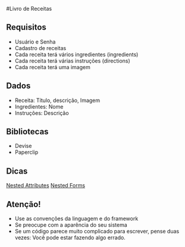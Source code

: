 #Livro de Receitas

 ## Requisitos

 - Usuário e Senha
 - Cadastro de receitas
 - Cada receita terá vários ingredientes (ingredients)
 - Cada receita terá várias instruções (directions)
 - Cada receita terá uma imagem

## Dados

  - Receita: Título, descrição, Imagem
  - Ingredientes: Nome
  - Instruções: Descrição

## Bibliotecas
  - Devise
  - Paperclip

## Dicas
  [Nested Attributes](http://api.rubyonrails.org/classes/ActiveRecord/NestedAttributes/ClassMethods.html)
  [Nested Forms](http://guides.rubyonrails.org/form_helpers.html#nested-forms)


## Atenção!
  - Use as convenções da linguagem e do framework
  - Se preocupe com a aparência do seu sistema
  - Se um código parece muito complicado para escrever, pense duas vezes: Você pode estar fazendo algo errado.

